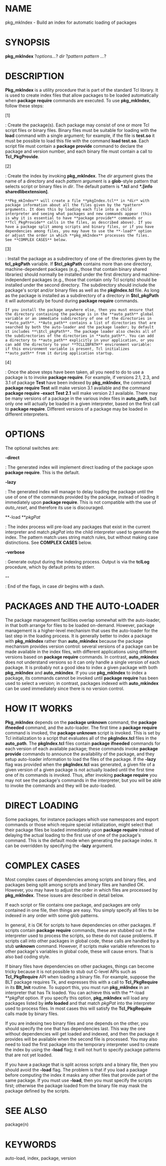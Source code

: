 # NAME

pkg_mkIndex - Build an index for automatic loading of packages

# SYNOPSIS

**pkg_mkIndex** ?*options\...*? *dir* ?*pattern pattern \...*?

# DESCRIPTION

**Pkg_mkIndex** is a utility procedure that is part of the standard Tcl
library. It is used to create index files that allow packages to be
loaded automatically when **package require** commands are executed. To
use **pkg_mkIndex**, follow these steps:

\[1\]

:   Create the package(s). Each package may consist of one or more Tcl
    script files or binary files. Binary files must be suitable for
    loading with the **load** command with a single argument; for
    example, if the file is **test.so** it must be possible to load this
    file with the command **load test.so**. Each script file must
    contain a **package provide** command to declare the package and
    version number, and each binary file must contain a call to
    **Tcl_PkgProvide**.

\[2\]

:   Create the index by invoking **pkg_mkIndex**. The *dir* argument
    gives the name of a directory and each *pattern* argument is a
    **glob**-style pattern that selects script or binary files in *dir*.
    The default pattern is **\*.tcl** and **\*.\[info
    sharedlibextension\]**.

    **Pkg_mkIndex** will create a file **pkgIndex.tcl** in *dir* with
    package information about all the files given by the *pattern*
    arguments. It does this by loading each file into a child
    interpreter and seeing what packages and new commands appear (this
    is why it is essential to have **package provide** commands or
    **Tcl_PkgProvide** calls in the files, as described above). If you
    have a package split among scripts and binary files, or if you have
    dependencies among files, you may have to use the **-load** option
    or adjust the order in which **pkg_mkIndex** processes the files.
    See **COMPLEX CASES** below.

\[3\]

:   Install the package as a subdirectory of one of the directories
    given by the **tcl_pkgPath** variable. If **\$tcl_pkgPath** contains
    more than one directory, machine-dependent packages (e.g., those
    that contain binary shared libraries) should normally be installed
    under the first directory and machine-independent packages (e.g.,
    those that contain only Tcl scripts) should be installed under the
    second directory. The subdirectory should include the package\'s
    script and/or binary files as well as the **pkgIndex.tcl** file. As
    long as the package is installed as a subdirectory of a directory in
    **\$tcl_pkgPath** it will automatically be found during **package
    require** commands.

    If you install the package anywhere else, then you must ensure that
    the directory containing the package is in the **auto_path** global
    variable or an immediate subdirectory of one of the directories in
    **auto_path**. **Auto_path** contains a list of directories that are
    searched by both the auto-loader and the package loader; by default
    it includes **\$tcl_pkgPath**. The package loader also checks all of
    the subdirectories of the directories in **auto_path**. You can add
    a directory to **auto_path** explicitly in your application, or you
    can add the directory to your **TCLLIBPATH** environment variable:
    if this environment variable is present, Tcl initializes
    **auto_path** from it during application startup.

\[4\]

:   Once the above steps have been taken, all you need to do to use a
    package is to invoke **package require**. For example, if versions
    2.1, 2.3, and 3.1 of package **Test** have been indexed by
    **pkg_mkIndex**, the command **package require Test** will make
    version 3.1 available and the command **package require -exact Test
    2.1** will make version 2.1 available. There may be many versions of
    a package in the various index files in **auto_path**, but only one
    will actually be loaded in a given interpreter, based on the first
    call to **package require**. Different versions of a package may be
    loaded in different interpreters.

# OPTIONS

The optional switches are:

**-direct**

:   The generated index will implement direct loading of the package
    upon **package require**. This is the default.

**-lazy**

:   The generated index will manage to delay loading the package until
    the use of one of the commands provided by the package, instead of
    loading it immediately upon **package require**. This is not
    compatible with the use of *auto_reset*, and therefore its use is
    discouraged.

**-load ***pkgPat*

:   The index process will pre-load any packages that exist in the
    current interpreter and match *pkgPat* into the child interpreter
    used to generate the index. The pattern match uses string match
    rules, but without making case distinctions. See **COMPLEX CASES**
    below.

**-verbose**

:   Generate output during the indexing process. Output is via the
    **tclLog** procedure, which by default prints to stderr.

**\--**

:   End of the flags, in case *dir* begins with a dash.

# PACKAGES AND THE AUTO-LOADER

The package management facilities overlap somewhat with the auto-loader,
in that both arrange for files to be loaded on-demand. However, package
management is a higher-level mechanism that uses the auto-loader for the
last step in the loading process. It is generally better to index a
package with **pkg_mkIndex** rather than **auto_mkindex** because the
package mechanism provides version control: several versions of a
package can be made available in the index files, with different
applications using different versions based on **package require**
commands. In contrast, **auto_mkindex** does not understand versions so
it can only handle a single version of each package. It is probably not
a good idea to index a given package with both **pkg_mkIndex** and
**auto_mkindex**. If you use **pkg_mkIndex** to index a package, its
commands cannot be invoked until **package require** has been used to
select a version; in contrast, packages indexed with **auto_mkindex**
can be used immediately since there is no version control.

# HOW IT WORKS

**Pkg_mkIndex** depends on the **package unknown** command, the
**package ifneeded** command, and the auto-loader. The first time a
**package require** command is invoked, the **package unknown** script
is invoked. This is set by Tcl initialization to a script that evaluates
all of the **pkgIndex.tcl** files in the **auto_path**. The
**pkgIndex.tcl** files contain **package ifneeded** commands for each
version of each available package; these commands invoke **package
provide** commands to announce the availability of the package, and they
setup auto-loader information to load the files of the package. If the
**-lazy** flag was provided when the **pkgIndex.tcl** was generated, a
given file of a given version of a given package is not actually loaded
until the first time one of its commands is invoked. Thus, after
invoking **package require** you may not see the package\'s commands in
the interpreter, but you will be able to invoke the commands and they
will be auto-loaded.

# DIRECT LOADING

Some packages, for instance packages which use namespaces and export
commands or those which require special initialization, might select
that their package files be loaded immediately upon **package require**
instead of delaying the actual loading to the first use of one of the
package\'s command. This is the default mode when generating the package
index. It can be overridden by specifying the **-lazy** argument.

# COMPLEX CASES

Most complex cases of dependencies among scripts and binary files, and
packages being split among scripts and binary files are handled OK.
However, you may have to adjust the order in which files are processed
by **pkg_mkIndex**. These issues are described in detail below.

If each script or file contains one package, and packages are only
contained in one file, then things are easy. You simply specify all
files to be indexed in any order with some glob patterns.

In general, it is OK for scripts to have dependencies on other packages.
If scripts contain **package require** commands, these are stubbed out
in the interpreter used to process the scripts, so these do not cause
problems. If scripts call into other packages in global code, these
calls are handled by a stub **unknown** command. However, if scripts
make variable references to other package\'s variables in global code,
these will cause errors. That is also bad coding style.

If binary files have dependencies on other packages, things can become
tricky because it is not possible to stub out C-level APIs such as
**Tcl_PkgRequire** API when loading a binary file. For example, suppose
the BLT package requires Tk, and expresses this with a call to
**Tcl_PkgRequire** in its **Blt_Init** routine. To support this, you
must run **pkg_mkIndex** in an interpreter that has Tk loaded. You can
achieve this with the **-load ***pkgPat* option. If you specify this
option, **pkg_mkIndex** will load any packages listed by **info loaded**
and that match *pkgPat* into the interpreter used to process files. In
most cases this will satisfy the **Tcl_PkgRequire** calls made by binary
files.

If you are indexing two binary files and one depends on the other, you
should specify the one that has dependencies last. This way the one
without dependencies will get loaded and indexed, and then the package
it provides will be available when the second file is processed. You may
also need to load the first package into the temporary interpreter used
to create the index by using the **-load** flag; it will not hurt to
specify package patterns that are not yet loaded.

If you have a package that is split across scripts and a binary file,
then you should avoid the **-load** flag. The problem is that if you
load a package before computing the index it masks any other files that
provide part of the same package. If you must use **-load**, then you
must specify the scripts first; otherwise the package loaded from the
binary file may mask the package defined by the scripts.

# SEE ALSO

package(n)

# KEYWORDS

auto-load, index, package, version

<!---
Copyright (c) 1996 Sun Microsystems, Inc
-->

